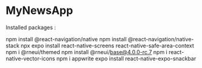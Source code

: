 # MyNewsApp

Installed packages :

npm install @react-navigation/native
npm install @react-navigation/native-stack
npx expo install react-native-screens react-native-safe-area-context
npm i @rneui/themed
npm install @rneui/base@4.0.0-rc.7
npm i react-native-vector-icons
npm i appwrite
expo install react-native-expo-snackbar